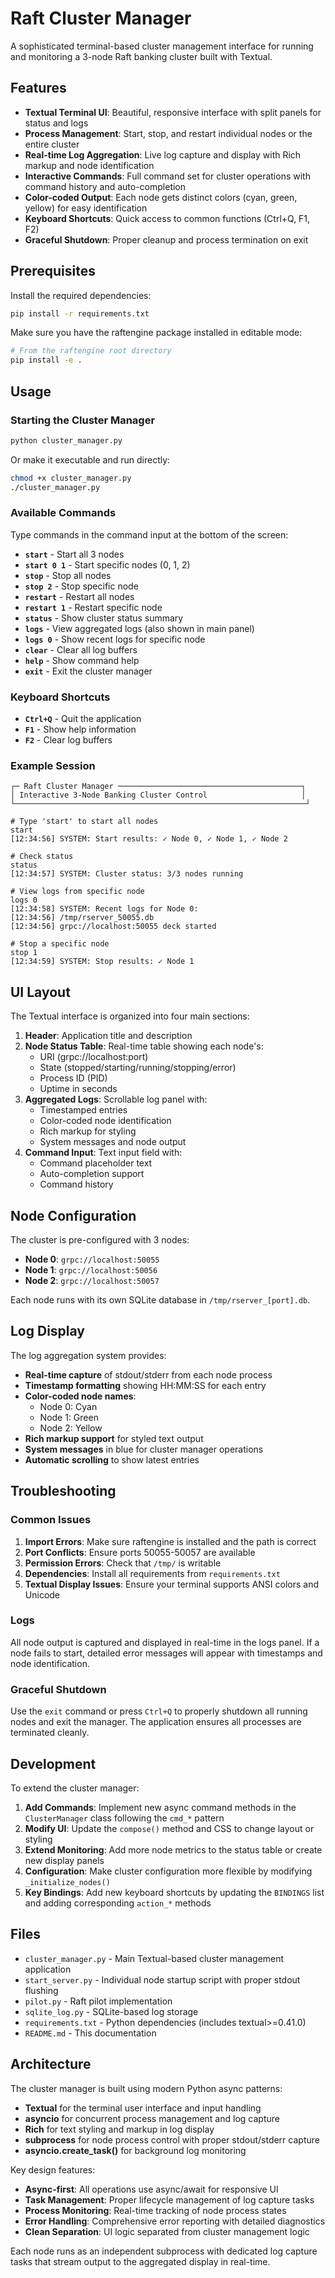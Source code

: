 # Raft Cluster Manager

A sophisticated terminal-based cluster management interface for running and monitoring a 3-node Raft banking cluster built with Textual.

## Features

- **Textual Terminal UI**: Beautiful, responsive interface with split panels for status and logs
- **Process Management**: Start, stop, and restart individual nodes or the entire cluster
- **Real-time Log Aggregation**: Live log capture and display with Rich markup and node identification
- **Interactive Commands**: Full command set for cluster operations with command history and auto-completion
- **Color-coded Output**: Each node gets distinct colors (cyan, green, yellow) for easy identification
- **Keyboard Shortcuts**: Quick access to common functions (Ctrl+Q, F1, F2)
- **Graceful Shutdown**: Proper cleanup and process termination on exit

## Prerequisites

Install the required dependencies:

```bash
pip install -r requirements.txt
```

Make sure you have the raftengine package installed in editable mode:

```bash
# From the raftengine root directory
pip install -e .
```

## Usage

### Starting the Cluster Manager

```bash
python cluster_manager.py
```

Or make it executable and run directly:

```bash
chmod +x cluster_manager.py
./cluster_manager.py
```

### Available Commands

Type commands in the command input at the bottom of the screen:

- **`start`** - Start all 3 nodes
- **`start 0 1`** - Start specific nodes (0, 1, 2)
- **`stop`** - Stop all nodes
- **`stop 2`** - Stop specific node
- **`restart`** - Restart all nodes
- **`restart 1`** - Restart specific node
- **`status`** - Show cluster status summary
- **`logs`** - View aggregated logs (also shown in main panel)
- **`logs 0`** - Show recent logs for specific node
- **`clear`** - Clear all log buffers
- **`help`** - Show command help
- **`exit`** - Exit the cluster manager

### Keyboard Shortcuts

- **`Ctrl+Q`** - Quit the application
- **`F1`** - Show help information
- **`F2`** - Clear log buffers

### Example Session

```
┌─ Raft Cluster Manager ─────────────────────────────────────────┐
│ Interactive 3-Node Banking Cluster Control                     │
└─────────────────────────────────────────────────────────────────┘

# Type 'start' to start all nodes
start
[12:34:56] SYSTEM: Start results: ✓ Node 0, ✓ Node 1, ✓ Node 2

# Check status
status
[12:34:57] SYSTEM: Cluster status: 3/3 nodes running

# View logs from specific node
logs 0
[12:34:58] SYSTEM: Recent logs for Node 0:
[12:34:56] /tmp/rserver_50055.db
[12:34:56] grpc://localhost:50055 deck started

# Stop a specific node
stop 1
[12:34:59] SYSTEM: Stop results: ✓ Node 1
```

## UI Layout

The Textual interface is organized into four main sections:

1. **Header**: Application title and description
2. **Node Status Table**: Real-time table showing each node's:
   - URI (grpc://localhost:port)
   - State (stopped/starting/running/stopping/error)
   - Process ID (PID)
   - Uptime in seconds
3. **Aggregated Logs**: Scrollable log panel with:
   - Timestamped entries
   - Color-coded node identification
   - Rich markup for styling
   - System messages and node output
4. **Command Input**: Text input field with:
   - Command placeholder text
   - Auto-completion support
   - Command history

## Node Configuration

The cluster is pre-configured with 3 nodes:

- **Node 0**: `grpc://localhost:50055`
- **Node 1**: `grpc://localhost:50056`  
- **Node 2**: `grpc://localhost:50057`

Each node runs with its own SQLite database in `/tmp/rserver_[port].db`.

## Log Display

The log aggregation system provides:

- **Real-time capture** of stdout/stderr from each node process
- **Timestamp formatting** showing HH:MM:SS for each entry
- **Color-coded node names**: 
  - Node 0: Cyan
  - Node 1: Green 
  - Node 2: Yellow
- **Rich markup support** for styled text output
- **System messages** in blue for cluster manager operations
- **Automatic scrolling** to show latest entries

## Troubleshooting

### Common Issues

1. **Import Errors**: Make sure raftengine is installed and the path is correct
2. **Port Conflicts**: Ensure ports 50055-50057 are available
3. **Permission Errors**: Check that `/tmp/` is writable
4. **Dependencies**: Install all requirements from `requirements.txt`
5. **Textual Display Issues**: Ensure your terminal supports ANSI colors and Unicode

### Logs

All node output is captured and displayed in real-time in the logs panel. If a node fails to start, detailed error messages will appear with timestamps and node identification.

### Graceful Shutdown

Use the `exit` command or press `Ctrl+Q` to properly shutdown all running nodes and exit the manager. The application ensures all processes are terminated cleanly.

## Development

To extend the cluster manager:

1. **Add Commands**: Implement new async command methods in the `ClusterManager` class following the `cmd_*` pattern
2. **Modify UI**: Update the `compose()` method and CSS to change layout or styling
3. **Extend Monitoring**: Add more node metrics to the status table or create new display panels
4. **Configuration**: Make cluster configuration more flexible by modifying `_initialize_nodes()`
5. **Key Bindings**: Add new keyboard shortcuts by updating the `BINDINGS` list and adding corresponding `action_*` methods

## Files

- `cluster_manager.py` - Main Textual-based cluster management application
- `start_server.py` - Individual node startup script with proper stdout flushing
- `pilot.py` - Raft pilot implementation 
- `sqlite_log.py` - SQLite-based log storage
- `requirements.txt` - Python dependencies (includes textual>=0.41.0)
- `README.md` - This documentation

## Architecture

The cluster manager is built using modern Python async patterns:

- **Textual** for the terminal user interface and input handling
- **asyncio** for concurrent process management and log capture
- **Rich** for text styling and markup in log display
- **subprocess** for node process control with proper stdout/stderr capture
- **asyncio.create_task()** for background log monitoring

Key design features:

- **Async-first**: All operations use async/await for responsive UI
- **Task Management**: Proper lifecycle management of log capture tasks
- **Process Monitoring**: Real-time tracking of node process states
- **Error Handling**: Comprehensive error reporting with detailed diagnostics
- **Clean Separation**: UI logic separated from cluster management logic

Each node runs as an independent subprocess with dedicated log capture tasks that stream output to the aggregated display in real-time.
